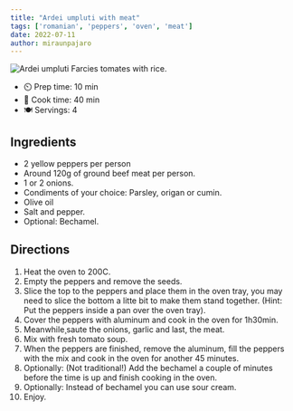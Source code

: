 ```yaml
---
title: "Ardei umpluti with meat"
tags: ['romanian', 'peppers', 'oven', 'meat']
date: 2022-07-11
author: miraunpajaro
---
```


![Ardei umpluti](/pix/ardei_umpluti.webp)
Farcies tomates with rice.

- ⏲️ Prep time: 10 min
- 🍳 Cook time: 40 min
- 🍽️ Servings: 4

## Ingredients

- 2 yellow peppers per person
- Around 120g of ground beef meat per person.
- 1 or 2 onions.
- Condiments of your choice: Parsley, origan or cumin.
- Olive oil
- Salt and pepper.
- Optional: Bechamel.

## Directions

1. Heat the oven to 200C.
2. Empty the peppers and remove the seeds.
3. Slice the top to the peppers and place them in the oven tray, you may need to slice the bottom a litte bit to make them stand together. (Hint: Put the peppers inside a pan over the oven tray).
4. Cover the peppers with aluminum and cook in the oven for 1h30min.
5. Meanwhile¸saute the onions, garlic and last, the meat.
6. Mix with fresh tomato soup.
7. When the peppers are finished, remove the aluminum, fill the peppers with the mix and cook in the oven for another 45 minutes.
8. Optionally: (Not traditional!) Add the bechamel a couple of minutes before the time is up and finish cooking in the oven.
9. Optionally: Instead of bechamel you can use sour cream.
10. Enjoy.
